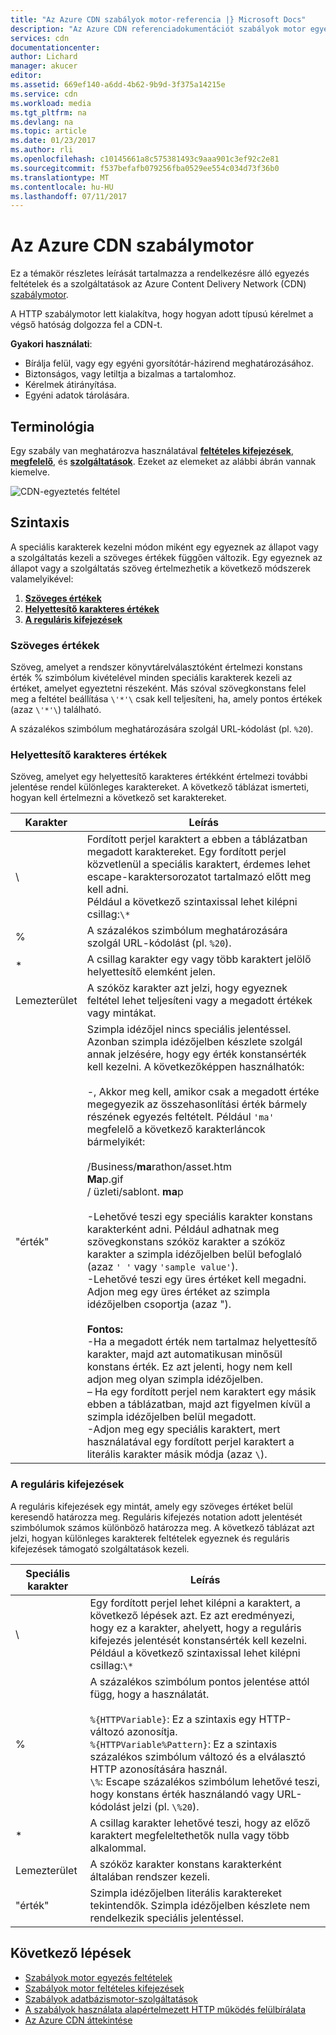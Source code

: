 ```yaml
---
title: "Az Azure CDN szabályok motor-referencia |} Microsoft Docs"
description: "Az Azure CDN referenciadokumentációt szabályok motor egyezés feltételek és a szolgáltatások."
services: cdn
documentationcenter: 
author: Lichard
manager: akucer
editor: 
ms.assetid: 669ef140-a6dd-4b62-9b9d-3f375a14215e
ms.service: cdn
ms.workload: media
ms.tgt_pltfrm: na
ms.devlang: na
ms.topic: article
ms.date: 01/23/2017
ms.author: rli
ms.openlocfilehash: c10145661a8c575381493c9aaa901c3ef92c2e81
ms.sourcegitcommit: f537befafb079256fba0529ee554c034d73f36b0
ms.translationtype: MT
ms.contentlocale: hu-HU
ms.lasthandoff: 07/11/2017
---
```

# <a name="azure-cdn-rules-engine"></a>Az Azure CDN szabálymotor
Ez a témakör részletes leírását tartalmazza a rendelkezésre álló egyezés feltételek és a szolgáltatások az Azure Content Delivery Network (CDN) [szabálymotor](cdn-rules-engine.md).

A HTTP szabálymotor lett kialakítva, hogy hogyan adott típusú kérelmet a végső hatóság dolgozza fel a CDN-t.

**Gyakori használati**:

- Bírálja felül, vagy egy egyéni gyorsítótár-házirend meghatározásához.
- Biztonságos, vagy letiltja a bizalmas a tartalomhoz.
- Kérelmek átirányítása.
- Egyéni adatok tárolására.

## <a name="terminology"></a>Terminológia
Egy szabály van meghatározva használatával [ **feltételes kifejezések**](cdn-rules-engine-reference-conditional-expressions.md), [ **megfelelő**](cdn-rules-engine-reference-match-conditions.md), és [  **szolgáltatások**](cdn-rules-engine-reference-features.md). Ezeket az elemeket az alábbi ábrán vannak kiemelve.

 ![CDN-egyeztetés feltétel](./media/cdn-rules-engine-reference/cdn-rules-engine-terminology.png)

## <a name="syntax"></a>Szintaxis

A speciális karakterek kezelni módon miként egy egyeznek az állapot vagy a szolgáltatás kezeli a szöveges értékek függően változik. Egy egyeznek az állapot vagy a szolgáltatás szöveg értelmezhetik a következő módszerek valamelyikével:

1. [**Szöveges értékek**](#literal-values) 
2. [**Helyettesítő karakteres értékek**](#wildcard-values)
3. [**A reguláris kifejezések**](#regular-expressions)

### <a name="literal-values"></a>Szöveges értékek
Szöveg, amelyet a rendszer könyvtárelválasztóként értelmezi konstans érték % szimbólum kivételével minden speciális karakterek kezeli az értéket, amelyet egyeztetni részeként. Más szóval szövegkonstans felel meg a feltétel beállítása `\'*'\` csak kell teljesíteni, ha, amely pontos értékek (azaz `\'*'\`) található.
 
A százalékos szimbólum meghatározására szolgál URL-kódolást (pl. `%20`).

### <a name="wildcard-values"></a>Helyettesítő karakteres értékek
Szöveg, amelyet egy helyettesítő karakteres értékként értelmezi további jelentése rendel különleges karaktereket. A következő táblázat ismerteti, hogyan kell értelmezni a következő set karaktereket.

Karakter | Leírás
----------|------------
\ | Fordított perjel karaktert a ebben a táblázatban megadott karaktereket. Egy fordított perjel közvetlenül a speciális karaktert, érdemes lehet escape-karaktersorozatot tartalmazó előtt meg kell adni.<br/>Például a következő szintaxissal lehet kilépni csillag:`\*`
% | A százalékos szimbólum meghatározására szolgál URL-kódolást (pl. `%20`).
* | A csillag karakter egy vagy több karaktert jelölő helyettesítő elemként jelen.
Lemezterület | A szóköz karakter azt jelzi, hogy egyeznek feltétel lehet teljesíteni vagy a megadott értékek vagy mintákat.
"érték" | Szimpla idézőjel nincs speciális jelentéssel. Azonban szimpla idézőjelben készlete szolgál annak jelzésére, hogy egy érték konstansérték kell kezelni. A következőképpen használhatók:<br><br/>-, Akkor meg kell, amikor csak a megadott értéke megegyezik az összehasonlítási érték bármely részének egyezés feltételt.  Például `'ma'` megfelelő a következő karakterláncok bármelyikét: <br/><br/>/Business/**ma**rathon/asset.htm<br/>**Ma**p.gif<br/>/ üzleti/sablont. **ma**p<br /><br />-Lehetővé teszi egy speciális karakter konstans karakterként adni. Például adhatnak meg szövegkonstans szóköz karakter a szóköz karakter a szimpla idézőjelben belül befoglaló (azaz `' '` vagy `'sample value'`).<br/>-Lehetővé teszi egy üres értéket kell megadni. Adjon meg egy üres értéket az szimpla idézőjelben csoportja (azaz ").<br /><br/>**Fontos:**<br/>-Ha a megadott érték nem tartalmaz helyettesítő karakter, majd azt automatikusan minősül konstans érték. Ez azt jelenti, hogy nem kell adjon meg olyan szimpla idézőjelben.<br/>– Ha egy fordított perjel nem karaktert egy másik ebben a táblázatban, majd azt figyelmen kívül a szimpla idézőjelben belül megadott.<br/>-Adjon meg egy speciális karaktert, mert használatával egy fordított perjel karaktert a literális karakter másik módja (azaz `\`).

### <a name="regular-expressions"></a>A reguláris kifejezések

A reguláris kifejezések egy mintát, amely egy szöveges értéket belül keresendő határozza meg. Reguláris kifejezés notation adott jelentését szimbólumok számos különböző határozza meg. A következő táblázat azt jelzi, hogyan különleges karakterek feltételek egyeznek és reguláris kifejezések támogató szolgáltatások kezeli.

Speciális karakter | Leírás
------------------|------------
\ | Egy fordított perjel lehet kilépni a karaktert, a következő lépések azt. Ez azt eredményezi, hogy ez a karakter, ahelyett, hogy a reguláris kifejezés jelentését konstansérték kell kezelni. Például a következő szintaxissal lehet kilépni csillag:`\*`
% | A százalékos szimbólum pontos jelentése attól függ, hogy a használatát.<br/><br/> `%{HTTPVariable}`: Ez a szintaxis egy HTTP-változó azonosítja.<br/>`%{HTTPVariable%Pattern}`: Ez a szintaxis százalékos szimbólum változó és a elválasztó HTTP azonosítására használ.<br />`\%`: Escape százalékos szimbólum lehetővé teszi, hogy konstans érték használandó vagy URL-kódolást jelzi (pl. `\%20`).
* | A csillag karakter lehetővé teszi, hogy az előző karaktert megfeleltethetők nulla vagy több alkalommal. 
Lemezterület | A szóköz karakter konstans karakterként általában rendszer kezeli. 
"érték" | Szimpla idézőjelben literális karaktereket tekintendők. Szimpla idézőjelben készlete nem rendelkezik speciális jelentéssel.


## <a name="next-steps"></a>Következő lépések
* [Szabályok motor egyezés feltételek](cdn-rules-engine-reference-match-conditions.md)
* [Szabályok motor feltételes kifejezések](cdn-rules-engine-reference-conditional-expressions.md)
* [Szabályok adatbázismotor-szolgáltatások](cdn-rules-engine-reference-features.md)
* [A szabályok használata alapértelmezett HTTP működés felülbírálata](cdn-rules-engine.md)
* [Az Azure CDN áttekintése](cdn-overview.md)
